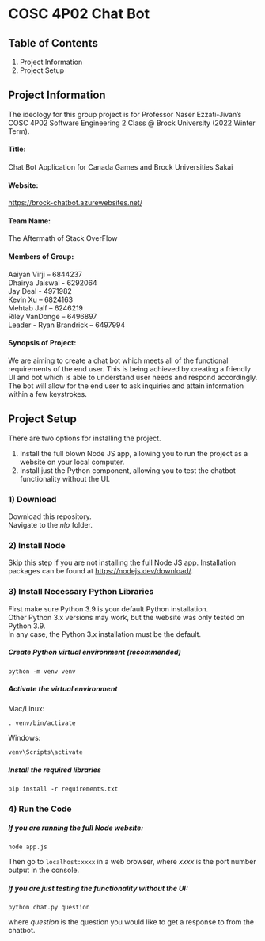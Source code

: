 # COSC 4P02 Chat Bot

## Table of Contents
1. Project Information
2. Project Setup

## Project Information

The ideology for this group project is for Professor Naser Ezzati-Jivan’s COSC 4P02 Software Engineering 2 Class @ Brock University (2022 Winter Term).
 
#### Title:

Chat Bot Application for Canada Games and Brock Universities Sakai

#### Website:

https://brock-chatbot.azurewebsites.net/

#### Team Name:

The Aftermath of Stack OverFlow
 
#### Members of Group:

Aaiyan Virji – 6844237  
Dhairya Jaiswal - 6292064  
Jay Deal - 4971982  
Kevin Xu – 6824163  
Mehtab Jalf – 6246219  
Riley VanDonge – 6496897  
Leader - Ryan Brandrick – 6497994  
 
#### Synopsis of Project:

We are aiming to create a chat bot which meets all of the functional requirements of the end user. This is being achieved by creating a friendly UI and bot which is able to understand user needs and respond accordingly. The bot will allow for the end user to ask inquiries and attain information within a few keystrokes.

## Project Setup

There are two options for installing the project.
1. Install the full blown Node JS app, allowing you to run the project as a website on your local computer.
2. Install just the Python component, allowing you to test the chatbot functionality without the UI.

### 1) Download
Download this repository.  
Navigate to the *nlp* folder.  

### 2) Install Node
Skip this step if you are not installing the full Node JS app. 
Installation packages can be found at https://nodejs.dev/download/.   

### 3) Install Necessary Python Libraries
First make sure Python 3.9 is your default Python installation.  
Other Python 3.x versions may work, but the website was only tested on Python 3.9.  
In any case, the Python 3.x installation must be the default.  

##### Create Python virtual environment (recommended)
```
python -m venv venv
```

##### Activate the virtual environment  
Mac/Linux:
```
. venv/bin/activate
```
Windows:
```
venv\Scripts\activate
```

##### Install the required libraries
```
pip install -r requirements.txt
```

### 4) Run the Code
##### If you are running the full Node website:
```
node app.js
```
Then go to ```localhost:xxxx``` in a web browser, where *xxxx* is the port number output in the console.

##### If you are just testing the functionality without the UI:
```
python chat.py question
```
where *question* is the question you would like to get a response to from the chatbot.
